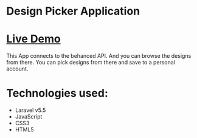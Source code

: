 # Design Picker Application

# [Live Demo](https://atcsy.github.io/DesignPicker/)


This App connects to the behanced API. And you can browse the designs from there. You can pick designs from there and save to a personal account.

# Technologies used:




* Laravel v5.5
* JavaScript
* CSS3
* HTML5


